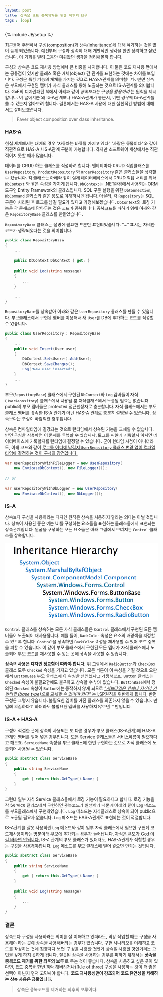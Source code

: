 ```yaml
---
layout: post
title: 상속은 코드 중복제거를 위한 최후의 보루
tags : [oop]
---
```

{% include JB/setup %}

최근들어 주변에서 구성(composition)과 상속(inheritance)에 대해 얘기하는 것을 많이 듣게 되었습니다. 예전부터 구성과 상속에 대해 개인적인 생각을 한번 정리하고 싶었습니다. 이 기회를 빌려 그동안 미뤄왔던 생각을 정리해볼까 합니다.

구성과 상속은 코드 재사용 방법에서 큰 비중을 차지합니다. 이 둘은 코드 재사용 면에서는 공통점이 있지만 클래스 혹은 개체(object) 간 관계를 표현하는 것에는 차이를 보입니다. 구성은 특정 기능의 개체를 가지는 것으로 HAS-A관계를 의미합니다. 반면 상속은 부모에서 구현된 멤버가 자식 클래스를 통해 노츨되는 것으로 IS-A관계를 의미합니다. GoF의 디자인패턴 책에서 아래과 같이 _상속보다는 구성을 활용하라_ 는 원칙을 제시합니다. 이 글에서는 왜 IS-A관계보다 HAS-A관계가 좋은지, 어떤 경우에 IS-A관계를 쓸 수 있는지 알아보려 합니다. 결론에서는 HAS-A 사용에 대한 실천적인 방법에 대해서도 살펴보겠습니다.

> Faver object composition over class inheritance.

<!-- break -->

### HAS-A

현실 세계에서는 대게의 경우 '자동차는 바퀴를 가지고 있다', '사람은 동물이다' 와 같이 직관적으로 HAS-A / IS-A관계 구분이 가능합니다. 하지만 소프트웨어 세상에서는 직관적이지 못할 때가 많습니다.

데이터를 CRUD 하는 클래스를 작성하려 합니다. 엔티티마다 CRUD 작업클래스를 `UserRepository`, `ProductRepository` 와 `OrderRepository` 같은 클래스들을 생각할 수 있습니다. 각 클래스는 아래와 같이 실제 데이터베이스에서 CRUD 작업 처리를 위해 `DbContext` 와 같은 속성을 가지게 됩니다. `DbContext`는 .NET환경에서 사용되는 ORM 도구인 Entity Framework의 클래스입니다. SQL 구문 실행을 위한 `DbConnection`, `DbCommand` 클래스와 같은 용도로 이해하시면 됩니다. 아울러, 각 `Repository`는 SQL 구문이 처리된 후 로그를 남길 필요가 있다고 가정해보겠습니다. `DbContext`와 로깅 기능을 각 클래스에 담아두는 것은 코드가 중복됩니다. 중복코드를 파하기 위해 아래와 같은 `RepositoryBase` 클래스를 만들었습니다.

`RepositoryBase` 클래스는 설명에 필요한 부분만 표현되었습니다. "..." 표시는 자세한 코드가 생략되었다는 것을 의미합니다.


```c#
public class RepositoryBase
{
    ...

    public DbContext DbContext { get; }

    public void Log(string message)
    {
        ...
    }

    ...
}
```

`RepositoryBase`를 상속받아 아래와 같은 `UserRepository` 클래스를 만들 수 있습니다. 부모클래스에서 구현된 멤버를 이용해서 새 `User`를 DB에 추가하는 코드를 작성할 수 있습니다.

```c#
public class UserRepository : RepositoryBase
{
    ...
    public void Insert(User user)
    {
        DbContext.Set<User>().Add(User);
        DbContext.SaveChanges();
        Log("New user inserted");
    }
    ...
}
```

부모(`RepositoryBase`) 클래스에서 구현된 `DbContext`와 `Log` 멤버들이 자식(`UserRepository`) 클래스에서 사용될 뿐 자식클래스에서 노출될 필요는 없습니다. public의 부모 멤버들은 protected 접근한정자로 충분합니다. 자식 클래스에서는 부모 클래스 멤버를 상속한 IS-A 관계가 아닌 HAS-A 관계로 충분히 설명될 수 있습니다. 상속보다는 구성이 바람직한 경우입니다.

상속은 컴파일타임에 결정되는 것으로 런타임에서 상속된 기능을 교체할 수 없습니다. 반면 구성을 사용하면 이 문제를 극복할 수 있습니다. 로그를 파일에 기록할지 아니면 데이터베이스에 기록할지를 런타임에 결정할 수 있습니다. 굳이 런타임 시점이 아니더라도, 아래 코드와 같이 [로그를 어디에 남길지 `UserRepository` 클래스 변경 없이 컴파일타임에 결정하는 것이 구성의 장점입니다.](https://en.wikipedia.org/wiki/Open/closed_principle)

```c#
var userRepositoryWithFileLogger = new UserRepository(
    new EnvicaseDbContext(), new FileLogger());

// or

var userRepositoryWithDbLogger = new UserRepository(
    new EnvicaseDbContext(), new DbLogger());
```

### IS-A
상속보다 구성을 사용하라는 디자인 원칙은 상속을 사용하지 말라는 의미는 아닐 것입니다. 상속이 사용된 좋은 예는 UI를 구성하는 요소들을 표현하는 클래스들에서 표현되는 상속관계입니다. 윈폼을 구성하는 모든 요소들은 아래 그림에서 보여지는 `Control` 클래스를 상속합니다.

![버튼 상속 관계](../images/button-hierarchy.png)

`Control` 클래스를 상속하는 모든 자식 클래스들은 `Control` 클래스에서 구현된 모든 멤버들이 노출되어 재사용됩니다. 예를 들어, `BackColor` 속성은 요소의 배경색을 지정할 수 있도록 합니다. `Control`을 상속하면 `BackColor` 속성을 재사용할 수 있어 코드 중복을 피할 수 있습니다. 이 같이 부모 클래스에서 구현된 모든 멤버가 자식 클래스에서 노출되어 부모 코드를 재사용할 수 있는 곳에 상속을 사용할 수 있습니다.

**상속의 사용은 디자인 정교함이 따라야 합니다.** 위 그림에서 `RadioButton`과 `CheckBox` 클래스 모두 `Checked` 속성을 가지고 있습니다. 모든 버튼이 이 속성을 가질 것으로 오판해서 `ButtonBase` 부모 클래스에 이 속성을 선언했다고 가정해보죠. `Button` 클래스는 `Checked` 속성이 불필요함에도 불구하고 상속할 수 밖에 없습니다. `ButtonBase`에서 정의된 `Checked` 속성이 `Button`에는 동작하지 않게 되므로 [_"서브타입은 언제나 자신이 기반타입 (base type)으로 교체할 수 있어야 한다"_ 는 LSP원칙을 위반하게 됩니다.](https://en.wikipedia.org/wiki/Liskov_substitution_principle) 반면 구성은 그렇지 않습니다. 불필요한 멤버를 가진 클래스를 의존하지 않을 수 있습니다. 만일에 의존하다고 하더라도 불필요한 멤버를 사용하지 않으면 그만입니다.

### IS-A + HAS-A
구성이 적절한 곳에 상속이 사용되는 또 다른 경우가 부모 클래스(IS-A관계)에 HAS-A 관계인 멤버를 밀어 넣은 경우입니다. 모든 Service 클래스들은 서비스이름이 필요하다고 해보죠. `ServiceName` 속성을 부모 클래스에 한번 구현하는 것으로 자식 클래스에 노출되어 사용될 수 있습니다.

```c#
public abstract class ServiceBase
{
    public string ServiceName
    {
        get { return this.GetType().Name; }
    }
}
```

그런데 일부 자식 Service 클래스들에서 로깅 기능이 필요하다고 합니다. 로깅 기능을 각 Service 클래스에서 구현하면 중복코드가 발생하기 때문에 아래와 같이 `Log` 메소드를 부모클래스에서 구현하였습니다. `Log` 메소드는 자식클래스로 상속이 되어 public으로 노출될 필요가 없습니다. `Log` 메소드는 HAS-A관계로 표현되는 것이 적절합니다.

IS-A관계를 잘못 사용하면 `Log` 메소드와 같이 일부 자식 클래스에서 필요한 구현이 코드재사용이라는 명분아래 부모에 추가되는 경우가 늘어납니다. [자식은 부모가 God 이길 바라면 안됩니다.](https://en.wikipedia.org/wiki/God_object) IS-A 관계의 부모 클래스가 있더라도, HAS-A관계가 적합할 경우는 구성을 사용해야합니다. `Log` 메소드를 부모 클래스에 밀어 넣으면 안되는 것입니다. 

```c#
public abstract class ServiceBase
{
    public string ServiceName
    {
        get { return this.GetType().Name; }
    }

    public void Log(string message)
    {
        ...
    }
}
```

### 결론
상속보다 구성을 사용하라는 의미를 잘 이해하고 있더라도, 막상 작업할 때는 구성을 사용해야 하는 곳에 상속을 사용해버리는 경우가 있습니다. 구현 시나리오를 이해하고 코드를 작성하는 것에 집중하다 보면, 구성을 사용할 것인가 상속을 사용할 것인가라는 고민을 깊게 하지 못하게 됩니다. 잘못된 상속을 사용하는 경우를 피하기 위해서는 **상속을 중복코드 제거를 위한 최후의 보루** 로 두는 것이 좋습니다. 상속을 사용하고 싶은 곳이 있다면, [코드 중복을 한번 허락 해버리거나(Rule of three)](https://en.wikipedia.org/wiki/Rule_of_three_(computer_programming)) 구성을 사용하는 것이 더 좋은 선택이 아닌지 먼저 고민해야 합니다. **코드 재사용성만이 강조되어 코드 유연성을 저해하는 상속 사용은 금물입니다.**

> 상속은 중복코드를 제거하는 최후의 보루이다.